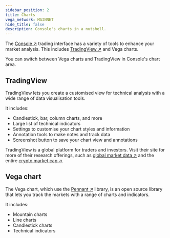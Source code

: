 ```yaml
---
sidebar_position: 2
title: Charts
vega_network: MAINNET
hide_title: false
description: Console's charts in a nutshell.
---
```


The [Console ↗](https://console.vega.xyz) trading interface has a variety of tools to enhance your market analysis. This includes [TradingView ↗](https://www.tradingview.com/chart/) and Vega charts.

You can switch between Vega charts and TradingView in Console's chart area.

## TradingView
TradingView lets you create a customised view for technical analysis with a wide range of data visualisation tools.

It includes: 
* Candlestick, bar, column charts, and more
* Large list of technical indicators
* Settings to customise your chart styles and information 
* Annotation tools to make notes and track data 
* Screenshot button to save your chart view and annotations

TradingView is a global platform for traders and investors. Visit their site for more of their research offerings, such as [global market data ↗](https://www.tradingview.com/markets/) and the entire [crypto market cap ↗](https://www.tradingview.com/markets/cryptocurrencies/global-charts/).

## Vega chart
The Vega chart, which use the [Pennant ↗](https://github.com/vegaprotocol/pennant) library, is an open source library that lets you track the markets with a range of charts and indicators. 

It includes:
* Mountain charts
* Line charts
* Candlestick charts
* Technical indicators 

